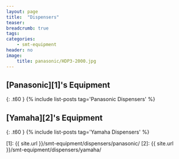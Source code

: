 ```yaml
---
layout: page
title:  "Dispensers"
teaser:
breadcrumb: true
tags:
categories:
    - smt-equipment
header: no
image:
    title: panasonic/HDP3-2000.jpg
---
```


## [Panasonic][1]'s Equipment
{: .t60 }
{% include list-posts tag='Panasonic Dispensers' %}

## [Yamaha][2]'s Equipment
{: .t60 }
{% include list-posts tag='Yamaha Dispensers' %}

[1]: {{ site.url }}/smt-equipment/dispensers/panasonic/
[2]: {{ site.url }}/smt-equipment/dispensers/yamaha/
